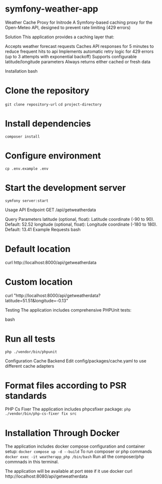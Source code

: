 # symfony-weather-app

Weather Cache Proxy for Initrode
A Symfony-based caching proxy for the Open-Meteo API, designed to prevent rate limiting (429 errors)

Solution
This application provides a caching layer that:

Accepts weather forecast requests
Caches API responses for 5 minutes to reduce frequent hits to api
Implements automatic retry logic for 429 errors (up to 3 attempts with exponential backoff)
Supports configurable latitude/longitude parameters
Always returns either cached or fresh data

Installation
bash
# Clone the repository
`git clone repository-url`
`cd project-directory`

# Install dependencies
`composer install`

# Configure environment
`cp .env.example .env`

# Start the development server
`symfony server:start`

Usage
API Endpoint
GET /api/getweatherdata

Query Parameters
latitude (optional, float): Latitude coordinate (-90 to 90). Default: 52.52 
longitude (optional, float): Longitude coordinate (-180 to 180). Default: 13.41 
Example Requests
bash
# Default location
curl http://localhost:8000/api/getweatherdata

# Custom location
curl "http://localhost:8000/api/getweatherdata?latitude=51.51&longitude=-0.13"

Testing
The application includes comprehensive PHPUnit tests:

bash
# Run all tests
`php ./vendor/bin/phpunit`

Configuration
Cache Backend
Edit config/packages/cache.yaml to use different cache adapters

# Format files according to PSR standards
PHP Cs Fixer
The application includes phpcsfixer package:
`php ./vendor/bin/php-cs-fixer fix src`

# Installation Through Docker
The application includes docker compose configuration and container setup:
`docker compose up -d --build`
To run composer or php commands
`docker exec -it weatherapp_php /bin/bash`
Run all the composer/php commnads in this terminal.

The application will be available at port `8080` if it use docker
curl http://localhost:8080/api/getweatherdata


